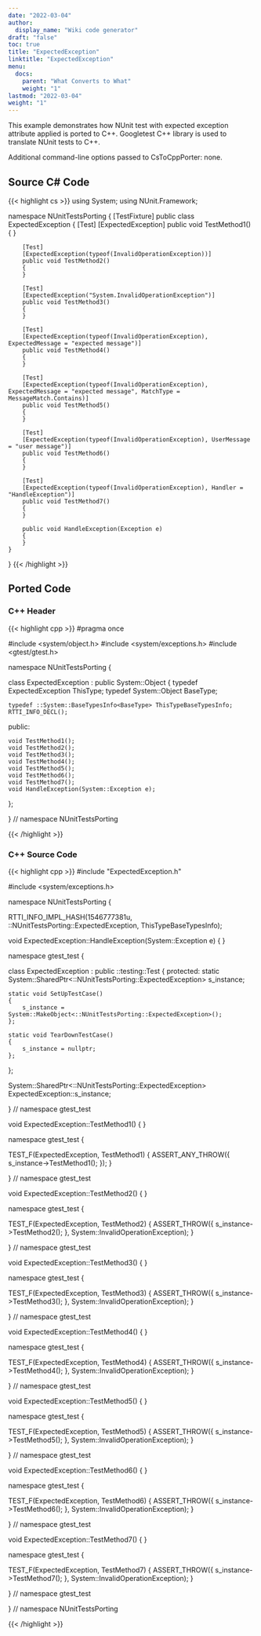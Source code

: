 ```yaml
---
date: "2022-03-04"
author:
  display_name: "Wiki code generator"
draft: "false"
toc: true
title: "ExpectedException"
linktitle: "ExpectedException"
menu:
  docs:
    parent: "What Converts to What"
    weight: "1"
lastmod: "2022-03-04"
weight: "1"
---
```


This example demonstrates how NUnit test with expected exception attribute applied is ported to C++. Googletest C++ library is used to translate NUnit tests to C++.

Additional command-line options passed to CsToCppPorter: none.

## Source C# Code ##

{{< highlight cs >}}
using System;
using NUnit.Framework;

namespace NUnitTestsPorting
{
    [TestFixture]
    public class ExpectedException
    {
        [Test]
        [ExpectedException]
        public void TestMethod1()
        {
        }

        [Test]
        [ExpectedException(typeof(InvalidOperationException))]
        public void TestMethod2()
        {
        }

        [Test]
        [ExpectedException("System.InvalidOperationException")]
        public void TestMethod3()
        {
        }

        [Test]
        [ExpectedException(typeof(InvalidOperationException), ExpectedMessage = "expected message")]
        public void TestMethod4()
        {
        }

        [Test]
        [ExpectedException(typeof(InvalidOperationException), ExpectedMessage = "expected message", MatchType = MessageMatch.Contains)]
        public void TestMethod5()
        {
        }

        [Test]
        [ExpectedException(typeof(InvalidOperationException), UserMessage = "user message")]
        public void TestMethod6()
        {
        }

        [Test]
        [ExpectedException(typeof(InvalidOperationException), Handler = "HandleException")]
        public void TestMethod7()
        {
        }

        public void HandleException(Exception e)
        {
        }
    }
}
{{< /highlight >}}

## Ported Code ##

### C++ Header ###

{{< highlight cpp >}}
#pragma once

#include <system/object.h>
#include <system/exceptions.h>
#include <gtest/gtest.h>

namespace NUnitTestsPorting {

class ExpectedException : public System::Object
{
    typedef ExpectedException ThisType;
    typedef System::Object BaseType;
    
    typedef ::System::BaseTypesInfo<BaseType> ThisTypeBaseTypesInfo;
    RTTI_INFO_DECL();
    
public:

    void TestMethod1();
    void TestMethod2();
    void TestMethod3();
    void TestMethod4();
    void TestMethod5();
    void TestMethod6();
    void TestMethod7();
    void HandleException(System::Exception e);
    
};

} // namespace NUnitTestsPorting



{{< /highlight >}}

### C++ Source Code ###

{{< highlight cpp >}}
#include "ExpectedException.h"

#include <system/exceptions.h>

namespace NUnitTestsPorting {

RTTI_INFO_IMPL_HASH(1546777381u, ::NUnitTestsPorting::ExpectedException, ThisTypeBaseTypesInfo);

void ExpectedException::HandleException(System::Exception e)
{
}


namespace gtest_test
{

class ExpectedException : public ::testing::Test
{
protected:
    static System::SharedPtr<::NUnitTestsPorting::ExpectedException> s_instance;
    
    static void SetUpTestCase()
    {
        s_instance = System::MakeObject<::NUnitTestsPorting::ExpectedException>();
    };
    
    static void TearDownTestCase()
    {
        s_instance = nullptr;
    };
    
};

System::SharedPtr<::NUnitTestsPorting::ExpectedException> ExpectedException::s_instance;

} // namespace gtest_test

void ExpectedException::TestMethod1()
{
}

namespace gtest_test
{

TEST_F(ExpectedException, TestMethod1)
{
    ASSERT_ANY_THROW({
        s_instance->TestMethod1();
    });
}

} // namespace gtest_test

void ExpectedException::TestMethod2()
{
}

namespace gtest_test
{

TEST_F(ExpectedException, TestMethod2)
{
    ASSERT_THROW({
        s_instance->TestMethod2();
    }, System::InvalidOperationException);
}

} // namespace gtest_test

void ExpectedException::TestMethod3()
{
}

namespace gtest_test
{

TEST_F(ExpectedException, TestMethod3)
{
    ASSERT_THROW({
        s_instance->TestMethod3();
    }, System::InvalidOperationException);
}

} // namespace gtest_test

void ExpectedException::TestMethod4()
{
}

namespace gtest_test
{

TEST_F(ExpectedException, TestMethod4)
{
    ASSERT_THROW({
        s_instance->TestMethod4();
    }, System::InvalidOperationException);
}

} // namespace gtest_test

void ExpectedException::TestMethod5()
{
}

namespace gtest_test
{

TEST_F(ExpectedException, TestMethod5)
{
    ASSERT_THROW({
        s_instance->TestMethod5();
    }, System::InvalidOperationException);
}

} // namespace gtest_test

void ExpectedException::TestMethod6()
{
}

namespace gtest_test
{

TEST_F(ExpectedException, TestMethod6)
{
    ASSERT_THROW({
        s_instance->TestMethod6();
    }, System::InvalidOperationException);
}

} // namespace gtest_test

void ExpectedException::TestMethod7()
{
}

namespace gtest_test
{

TEST_F(ExpectedException, TestMethod7)
{
    ASSERT_THROW({
        s_instance->TestMethod7();
    }, System::InvalidOperationException);
}

} // namespace gtest_test

} // namespace NUnitTestsPorting

{{< /highlight >}}
